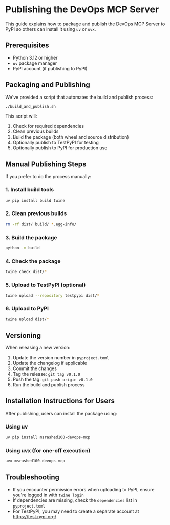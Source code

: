 # Publishing the DevOps MCP Server

This guide explains how to package and publish the DevOps MCP Server to PyPI so others can install it using `uv` or `uvx`.

## Prerequisites

- Python 3.12 or higher
- `uv` package manager
- PyPI account (if publishing to PyPI)

## Packaging and Publishing

We've provided a script that automates the build and publish process:

```bash
./build_and_publish.sh
```

This script will:

1. Check for required dependencies
2. Clean previous builds
3. Build the package (both wheel and source distribution)
4. Optionally publish to TestPyPI for testing
5. Optionally publish to PyPI for production use

## Manual Publishing Steps

If you prefer to do the process manually:

### 1. Install build tools

```bash
uv pip install build twine
```

### 2. Clean previous builds

```bash
rm -rf dist/ build/ *.egg-info/
```

### 3. Build the package

```bash
python -m build
```

### 4. Check the package

```bash
twine check dist/*
```

### 5. Upload to TestPyPI (optional)

```bash
twine upload --repository testpypi dist/*
```

### 6. Upload to PyPI

```bash
twine upload dist/*
```

## Versioning

When releasing a new version:

1. Update the version number in `pyproject.toml`
2. Update the changelog if applicable
3. Commit the changes
4. Tag the release: `git tag v0.1.0`
5. Push the tag: `git push origin v0.1.0`
6. Run the build and publish process

## Installation Instructions for Users

After publishing, users can install the package using:

### Using uv

```bash
uv pip install msrashed100-devops-mcp
```

### Using uvx (for one-off execution)

```bash
uvx msrashed100-devops-mcp
```

## Troubleshooting

- If you encounter permission errors when uploading to PyPI, ensure you're logged in with `twine login`
- If dependencies are missing, check the `dependencies` list in `pyproject.toml`
- For TestPyPI, you may need to create a separate account at https://test.pypi.org/